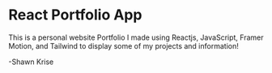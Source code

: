 # React Portfolio App

This is a personal website Portfolio I made using Reactjs, JavaScript, Framer Motion, and Tailwind to display some of my projects and information!

-Shawn Krise
